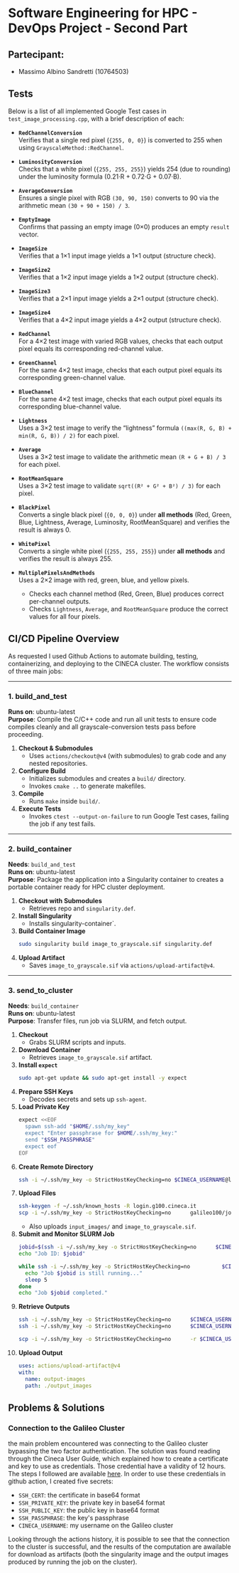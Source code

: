 # Software Engineering for HPC - DevOps Project - Second Part

## Partecipant:
- Massimo Albino Sandretti (10764503)

## Tests

Below is a list of all implemented Google Test cases in `test_image_processing.cpp`, with a brief description of each:

- **`RedChannelConversion`**  
  Verifies that a single red pixel (`{255, 0, 0}`) is converted to 255 when using `GrayscaleMethod::RedChannel`.

- **`LuminosityConversion`**  
  Checks that a white pixel (`{255, 255, 255}`) yields 254 (due to rounding) under the luminosity formula (0.21·R + 0.72·G + 0.07·B).

- **`AverageConversion`**  
  Ensures a single pixel with RGB `(30, 90, 150)` converts to 90 via the arithmetic mean `(30 + 90 + 150) / 3`.

- **`EmptyImage`**  
  Confirms that passing an empty image (0×0) produces an empty `result` vector.

- **`ImageSize`**  
  Verifies that a 1×1 input image yields a 1×1 output (structure check).

- **`ImageSize2`**  
  Verifies that a 1×2 input image yields a 1×2 output (structure check).

- **`ImageSize3`**  
  Verifies that a 2×1 input image yields a 2×1 output (structure check).

- **`ImageSize4`**  
  Verifies that a 4×2 input image yields a 4×2 output (structure check).

- **`RedChannel`**  
  For a 4×2 test image with varied RGB values, checks that each output pixel equals its corresponding red-channel value.

- **`GreenChannel`**  
  For the same 4×2 test image, checks that each output pixel equals its corresponding green-channel value.

- **`BlueChannel`**  
  For the same 4×2 test image, checks that each output pixel equals its corresponding blue-channel value.

- **`Lightness`**  
  Uses a 3×2 test image to verify the “lightness” formula `((max(R, G, B) + min(R, G, B)) / 2)` for each pixel.

- **`Average`**  
  Uses a 3×2 test image to validate the arithmetic mean `(R + G + B) / 3` for each pixel.

- **`RootMeanSquare`**  
  Uses a 3×2 test image to validate `sqrt((R² + G² + B²) / 3)` for each pixel.

- **`BlackPixel`**  
  Converts a single black pixel (`{0, 0, 0}`) under **all methods** (Red, Green, Blue, Lightness, Average, Luminosity, RootMeanSquare) and verifies the result is always 0.

- **`WhitePixel`**  
  Converts a single white pixel (`{255, 255, 255}`) under **all methods** and verifies the result is always 255.

- **`MultiplePixelsAndMethods`**  
  Uses a 2×2 image with red, green, blue, and yellow pixels.  
  - Checks each channel method (Red, Green, Blue) produces correct per-channel outputs.  
  - Checks `Lightness`, `Average`, and `RootMeanSquare` produce the correct values for all four pixels.  

##  CI/CD Pipeline Overview

As requested I used Github Actions to automate building, testing, containerizing, and deploying to the CINECA cluster. The workflow consists of three main jobs:

---

### 1. build_and_test  
**Runs on**: ubuntu-latest  
**Purpose**: Compile the C/C++ code and run all unit tests to ensure code compiles cleanly and all grayscale-conversion tests pass before proceeding.

1. **Checkout & Submodules**  
   - Uses `actions/checkout@v4` (with submodules) to grab code and any nested repositories.  
2. **Configure Build**  
   - Initializes submodules and creates a `build/` directory.  
   - Invokes `cmake ..` to generate makefiles.  
3. **Compile**  
   - Runs `make` inside `build/`.  
4. **Execute Tests**  
   - Invokes `ctest --output-on-failure` to run Google Test cases, failing the job if any test fails.  

---

### 2. build_container  
**Needs**: `build_and_test`  
**Runs on**: ubuntu-latest  
**Purpose**: Package the application into a Singularity container to creates a portable container ready for HPC cluster deployment.

1. **Checkout with Submodules**  
   - Retrieves repo and `singularity.def`.  
2. **Install Singularity**  
   - Installs singularity-container`.  
3. **Build Container Image**  
   ```bash
   sudo singularity build image_to_grayscale.sif singularity.def
   ```
4. **Upload Artifact**  
   - Saves `image_to_grayscale.sif` via `actions/upload-artifact@v4`.  

---

### 3. send_to_cluster  
**Needs**: `build_container`  
**Runs on**: ubuntu-latest  
**Purpose**: Transfer files, run job via SLURM, and fetch output.

1. **Checkout**  
   - Grabs SLURM scripts and inputs.  
2. **Download Container**  
   - Retrieves `image_to_grayscale.sif` artifact.  
3. **Install `expect`**  
   ```bash
   sudo apt-get update && sudo apt-get install -y expect
   ```
4. **Prepare SSH Keys**  
   - Decodes secrets and sets up `ssh-agent`.  
5. **Load Private Key**  
   ```bash
   expect <<EOF
     spawn ssh-add "$HOME/.ssh/my_key"
     expect "Enter passphrase for $HOME/.ssh/my_key:"
     send "$SSH_PASSPHRASE"
     expect eof
   EOF
   ```
6. **Create Remote Directory**  
   ```bash
   ssh -i ~/.ssh/my_key -o StrictHostKeyChecking=no $CINECA_USERNAME@login.g100.cineca.it      "rm -rf ~/jobs/img_to_grayscale_automatic && mkdir -p ~/jobs/img_to_grayscale_automatic"
   ```
7. **Upload Files**  
   ```bash
   ssh-keygen -f ~/.ssh/known_hosts -R login.g100.cineca.it
   scp -i ~/.ssh/my_key -o StrictHostKeyChecking=no      galileo100/job.sh $CINECA_USERNAME@login.g100.cineca.it:~/jobs/img_to_grayscale_automatic/
   ```
   - Also uploads `input_images/` and `image_to_grayscale.sif`.  
8. **Submit and Monitor SLURM Job**  
   ```bash
   jobid=$(ssh -i ~/.ssh/my_key -o StrictHostKeyChecking=no      $CINECA_USERNAME@login.g100.cineca.it "cd ~/jobs/img_to_grayscale_automatic/ && sbatch job.sh" | awk '{print $4}')
   echo "Job ID: $jobid"

   while ssh -i ~/.ssh/my_key -o StrictHostKeyChecking=no          $CINECA_USERNAME@login.g100.cineca.it "squeue -j $jobid" | grep -q $jobid; do
     echo "Job $jobid is still running..."
     sleep 5
   done
   echo "Job $jobid completed."
   ```
9. **Retrieve Outputs**  
   ```bash
   ssh -i ~/.ssh/my_key -o StrictHostKeyChecking=no      $CINECA_USERNAME@login.g100.cineca.it "cat ~/jobs/img_to_grayscale_automatic/job_${jobid}.out"
   ssh -i ~/.ssh/my_key -o StrictHostKeyChecking=no      $CINECA_USERNAME@login.g100.cineca.it "cat ~/jobs/img_to_grayscale_automatic/job_${jobid}.err"

   scp -i ~/.ssh/my_key -o StrictHostKeyChecking=no      -r $CINECA_USERNAME@login.g100.cineca.it:~/jobs/img_to_grayscale_automatic/output_images ./output_images
   ```
10. **Upload Output**  
    ```yaml
    uses: actions/upload-artifact@v4
    with:
      name: output-images
      path: ./output_images
    ```



## Problems & Solutions
### Connection to the Galileo Cluster
the main problem encountered was connecting to the Galileo cluster bypassing the two factor authentication.
The solution was found reading through the Cineca User Guide, which explained how to create a certificate and key to use as credentials. Those credential have a validity of 12 hours. The steps I followed are available [here](https://docs.hpc.cineca.it/general/access.html).
In order to use these credentials in github action, I created five secrets:
- `SSH_CERT`: the certificate in base64 format
- `SSH_PRIVATE_KEY`: the private key in base64 format
- `SSH_PUBLIC_KEY`: the public key in base64 format   
- `SSH_PASSPHRASE`: the key's passphrase 
- `CINECA_USERNAME`: my username on the Galileo cluster

Looking through the actions history, it is possible to see that the connection to the cluster is successful, and the results of the computation are awailable for download as artifacts (both the singularity image and the output images produced by running the job on the cluster).

